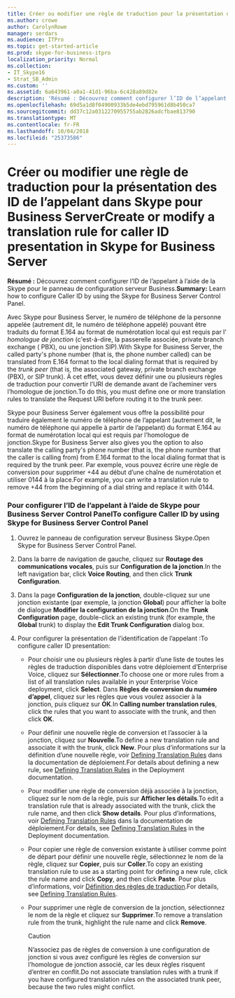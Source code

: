 ```yaml
---
title: Créer ou modifier une règle de traduction pour la présentation des ID de l’appelant dans Skype pour Business Server
ms.author: crowe
author: CarolynRowe
manager: serdars
ms.audience: ITPro
ms.topic: get-started-article
ms.prod: skype-for-business-itpro
localization_priority: Normal
ms.collection:
- IT_Skype16
- Strat_SB_Admin
ms.custom: ''
ms.assetid: 6a643961-a0a1-41d1-96ba-6c428a89d82e
description: 'Résumé : Découvrez comment configurer l’ID de l’appelant à l’aide de la Skype pour le panneau de configuration serveur Business.'
ms.openlocfilehash: 69d5a1d8f04900933b5de4ebd795961d8b450ca7
ms.sourcegitcommit: dd37c12a0312270955755ab2826adcfbae813790
ms.translationtype: MT
ms.contentlocale: fr-FR
ms.lasthandoff: 10/04/2018
ms.locfileid: "25373586"
---
```

# <a name="create-or-modify-a-translation-rule-for-caller-id-presentation-in-skype-for-business-server"></a><span data-ttu-id="98de5-103">Créer ou modifier une règle de traduction pour la présentation des ID de l’appelant dans Skype pour Business Server</span><span class="sxs-lookup"><span data-stu-id="98de5-103">Create or modify a translation rule for caller ID presentation in Skype for Business Server</span></span>

<span data-ttu-id="98de5-104">**Résumé :** Découvrez comment configurer l’ID de l’appelant à l’aide de la Skype pour le panneau de configuration serveur Business.</span><span class="sxs-lookup"><span data-stu-id="98de5-104">**Summary:** Learn how to configure Caller ID by using the Skype for Business Server Control Panel.</span></span>

<span data-ttu-id="98de5-105">Avec Skype pour Business Server, le numéro de téléphone de la personne appelée (autrement dit, le numéro de téléphone appelé) pouvant être traduits du format E.164 au format de numérotation local qui est requis par l' _homologue de jonction_ (c'est-à-dire, la passerelle associée, private branch exchange ( PBX), ou une jonction SIP).</span><span class="sxs-lookup"><span data-stu-id="98de5-105">With Skype for Business Server, the called party's phone number (that is, the phone number called) can be translated from E.164 format to the local dialing format that is required by the  _trunk peer_ (that is, the associated gateway, private branch exchange (PBX), or SIP trunk).</span></span> <span data-ttu-id="98de5-106">À cet effet, vous devez définir une ou plusieurs règles de traduction pour convertir l’URI de demande avant de l’acheminer vers l’homologue de jonction.</span><span class="sxs-lookup"><span data-stu-id="98de5-106">To do this, you must define one or more translation rules to translate the Request URI before routing it to the trunk peer.</span></span>

<span data-ttu-id="98de5-107">Skype pour Business Server également vous offre la possibilité pour traduire également le numéro de téléphone de l’appelant (autrement dit, le numéro de téléphone qui appelle à partir de l’appelant) du format E.164 au format de numérotation local qui est requis par l’homologue de jonction.</span><span class="sxs-lookup"><span data-stu-id="98de5-107">Skype for Business Server also gives you the option to also translate the calling party's phone number (that is, the phone number that the caller is calling from) from E.164 format to the local dialing format that is required by the trunk peer.</span></span> <span data-ttu-id="98de5-108">Par exemple, vous pouvez écrire une règle de conversion pour supprimer +44 au début d’une chaîne de numérotation et utiliser 0144 à la place.</span><span class="sxs-lookup"><span data-stu-id="98de5-108">For example, you can write a translation rule to remove +44 from the beginning of a dial string and replace it with 0144.</span></span>

### <a name="to-configure-caller-id-by-using-skype-for-business-server-control-panel"></a><span data-ttu-id="98de5-109">Pour configurer l’ID de l’appelant à l’aide de Skype pour Business Server Control Panel</span><span class="sxs-lookup"><span data-stu-id="98de5-109">To configure Caller ID by using Skype for Business Server Control Panel</span></span>

1. <span data-ttu-id="98de5-110">Ouvrez le panneau de configuration serveur Business Skype.</span><span class="sxs-lookup"><span data-stu-id="98de5-110">Open Skype for Business Server Control Panel.</span></span>

2. <span data-ttu-id="98de5-111">Dans la barre de navigation de gauche, cliquez sur **Routage des communications vocales**, puis sur **Configuration de la jonction**.</span><span class="sxs-lookup"><span data-stu-id="98de5-111">In the left navigation bar, click **Voice Routing**, and then click **Trunk Configuration**.</span></span>

3. <span data-ttu-id="98de5-112">Dans la page **Configuration de la jonction**, double-cliquez sur une jonction existante (par exemple, la jonction **Global**) pour afficher la boîte de dialogue **Modifier la configuration de la jonction**.</span><span class="sxs-lookup"><span data-stu-id="98de5-112">On the **Trunk Configuration** page, double-click an existing trunk (for example, the **Global** trunk) to display the **Edit Trunk Configuration** dialog box.</span></span>

4. <span data-ttu-id="98de5-113">Pour configurer la présentation de l’identification de l’appelant :</span><span class="sxs-lookup"><span data-stu-id="98de5-113">To configure caller ID presentation:</span></span>

   - <span data-ttu-id="98de5-114">Pour choisir une ou plusieurs règles à partir d’une liste de toutes les règles de traduction disponibles dans votre déploiement d’Enterprise Voice, cliquez sur **Sélectionner**.</span><span class="sxs-lookup"><span data-stu-id="98de5-114">To choose one or more rules from a list of all translation rules available in your Enterprise Voice deployment, click **Select**.</span></span> <span data-ttu-id="98de5-115">Dans **Règles de conversion du numéro d’appel**, cliquez sur les règles que vous voulez associer à la jonction, puis cliquez sur **OK**.</span><span class="sxs-lookup"><span data-stu-id="98de5-115">In **Calling number translation rules**, click the rules that you want to associate with the trunk, and then click **OK**.</span></span>

   - <span data-ttu-id="98de5-116">Pour définir une nouvelle règle de conversion et l’associer à la jonction, cliquez sur **Nouvelle**.</span><span class="sxs-lookup"><span data-stu-id="98de5-116">To define a new translation rule and associate it with the trunk, click **New**.</span></span> <span data-ttu-id="98de5-117">Pour plus d’informations sur la définition d’une nouvelle règle, voir [Defining Translation Rules](https://technet.microsoft.com/library/4f6b975a-77e6-474c-9171-b139d84138c2.aspx) dans la documentation de déploiement.</span><span class="sxs-lookup"><span data-stu-id="98de5-117">For details about defining a new rule, see  [Defining Translation Rules](https://technet.microsoft.com/library/4f6b975a-77e6-474c-9171-b139d84138c2.aspx) in the Deployment documentation.</span></span>

   - <span data-ttu-id="98de5-118">Pour modifier une règle de conversion déjà associée à la jonction, cliquez sur le nom de la règle, puis sur **Afficher les détails**.</span><span class="sxs-lookup"><span data-stu-id="98de5-118">To edit a translation rule that is already associated with the trunk, click the rule name, and then click **Show details**.</span></span> <span data-ttu-id="98de5-119">Pour plus d’informations, voir [Defining Translation Rules](https://technet.microsoft.com/library/4f6b975a-77e6-474c-9171-b139d84138c2.aspx) dans la documentation de déploiement.</span><span class="sxs-lookup"><span data-stu-id="98de5-119">For details, see [Defining Translation Rules](https://technet.microsoft.com/library/4f6b975a-77e6-474c-9171-b139d84138c2.aspx) in the Deployment documentation.</span></span>

   - <span data-ttu-id="98de5-120">Pour copier une règle de conversion existante à utiliser comme point de départ pour définir une nouvelle règle, sélectionnez le nom de la règle, cliquez sur **Copier**, puis sur **Coller**.</span><span class="sxs-lookup"><span data-stu-id="98de5-120">To copy an existing translation rule to use as a starting point for defining a new rule, click the rule name and click **Copy**, and then click **Paste**.</span></span> <span data-ttu-id="98de5-121">Pour plus d’informations, voir [Définition des règles de traduction](https://technet.microsoft.com/library/4f6b975a-77e6-474c-9171-b139d84138c2.aspx).</span><span class="sxs-lookup"><span data-stu-id="98de5-121">For details, see [Defining Translation Rules](https://technet.microsoft.com/library/4f6b975a-77e6-474c-9171-b139d84138c2.aspx).</span></span>

   - <span data-ttu-id="98de5-122">Pour supprimer une règle de conversion de la jonction, sélectionnez le nom de la règle et cliquez sur **Supprimer**.</span><span class="sxs-lookup"><span data-stu-id="98de5-122">To remove a translation rule from the trunk, highlight the rule name and click **Remove**.</span></span>

     > [!CAUTION]
     > <span data-ttu-id="98de5-123">N’associez pas de règles de conversion à une configuration de jonction si vous avez configuré les règles de conversion sur l’homologue de jonction associé, car les deux règles risquent d’entrer en conflit.</span><span class="sxs-lookup"><span data-stu-id="98de5-123">Do not associate translation rules with a trunk if you have configured translation rules on the associated trunk peer, because the two rules might conflict.</span></span>


